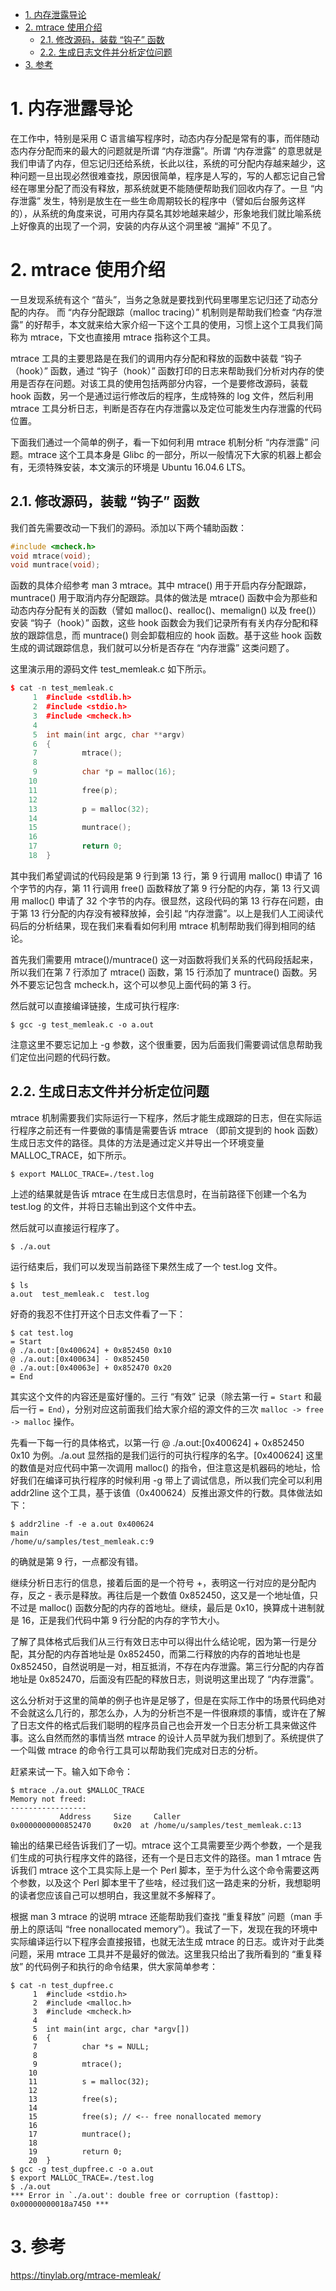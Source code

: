 
<!-- @import "[TOC]" {cmd="toc" depthFrom=1 depthTo=6 orderedList=false} -->

<!-- code_chunk_output -->

- [1. 内存泄露导论](#1-内存泄露导论)
- [2. mtrace 使用介绍](#2-mtrace-使用介绍)
  - [2.1. 修改源码，装载 “钩子” 函数](#21-修改源码装载-钩子-函数)
  - [2.2. 生成日志文件并分析定位问题](#22-生成日志文件并分析定位问题)
- [3. 参考](#3-参考)

<!-- /code_chunk_output -->

# 1. 内存泄露导论

在工作中，特别是采用 C 语言编写程序时，动态内存分配是常有的事，而伴随动态内存分配而来的最大的问题就是所谓 “内存泄露”。所谓 “内存泄露” 的意思就是我们申请了内存，但忘记归还给系统，长此以往，系统的可分配内存越来越少，这种问题一旦出现必然很难查找，原因很简单，程序是人写的，写的人都忘记自己曾经在哪里分配了而没有释放，那系统就更不能随便帮助我们回收内存了。一旦 “内存泄露” 发生，特别是放生在一些生命周期较长的程序中（譬如后台服务这样的），从系统的角度来说，可用内存莫名其妙地越来越少，形象地我们就比喻系统上好像真的出现了一个洞，安装的内存从这个洞里被 “漏掉” 不见了。

# 2. mtrace 使用介绍

一旦发现系统有这个 “苗头”，当务之急就是要找到代码里哪里忘记归还了动态分配的内存。 而 “内存分配跟踪（malloc tracing）” 机制则是帮助我们检查 “内存泄露” 的好帮手，本文就来给大家介绍一下这个工具的使用，习惯上这个工具我们简称为 mtrace，下文也直接用 mtrace 指称这个工具。

mtrace 工具的主要思路是在我们的调用内存分配和释放的函数中装载 “钩子（hook）” 函数，通过 “钩子（hook）” 函数打印的日志来帮助我们分析对内存的使用是否存在问题。对该工具的使用包括两部分内容，一个是要修改源码，装载 hook 函数，另一个是通过运行修改后的程序，生成特殊的 log 文件，然后利用 mtrace 工具分析日志，判断是否存在内存泄露以及定位可能发生内存泄露的代码位置。

下面我们通过一个简单的例子，看一下如何利用 mtrace 机制分析 “内存泄露” 问题。mtrace 这个工具本身是 Glibc 的一部分，所以一般情况下大家的机器上都会有，无须特殊安装，本文演示的环境是 Ubuntu 16.04.6 LTS。

## 2.1. 修改源码，装载 “钩子” 函数

我们首先需要改动一下我们的源码。添加以下两个辅助函数：

```cpp
#include <mcheck.h>
void mtrace(void);
void muntrace(void);
```

函数的具体介绍参考 man 3 mtrace。其中 mtrace() 用于开启内存分配跟踪，muntrace() 用于取消内存分配跟踪。具体的做法是 mtrace() 函数中会为那些和动态内存分配有关的函数（譬如 malloc()、realloc()、memalign() 以及 free()）安装 “钩子（hook）” 函数，这些 hook 函数会为我们记录所有有关内存分配和释放的跟踪信息，而 muntrace() 则会卸载相应的 hook 函数。基于这些 hook 函数生成的调试跟踪信息，我们就可以分析是否存在 “内存泄露” 这类问题了。

这里演示用的源码文件 test_memleak.c 如下所示。

```cpp
$ cat -n test_memleak.c
     1  #include <stdlib.h>
     2  #include <stdio.h>
     3  #include <mcheck.h>
     4
     5  int main(int argc, char **argv)
     6  {
     7          mtrace();
     8
     9          char *p = malloc(16);
    10
    11          free(p);
    12
    13          p = malloc(32);
    14
    15          muntrace();
    16
    17          return 0;
    18  }
```
其中我们希望调试的代码段是第 9 行到第 13 行，第 9 行调用 malloc() 申请了 16 个字节的内存，第 11 行调用 free() 函数释放了第 9 行分配的内存，第 13 行又调用 malloc() 申请了 32 个字节的内存。很显然，这段代码的第 13 行存在问题，由于第 13 行分配的内存没有被释放掉，会引起 “内存泄露”。以上是我们人工阅读代码后的分析结果，现在我们来看看如何利用 mtrace 机制帮助我们得到相同的结论。

首先我们需要用 mtrace()/muntrace() 这一对函数将我们关系的代码段括起来，所以我们在第 7 行添加了 mtrace() 函数，第 15 行添加了 muntrace() 函数。另外不要忘记包含 mcheck.h，这个可以参见上面代码的第 3 行。

然后就可以直接编译链接，生成可执行程序:

```
$ gcc -g test_memleak.c -o a.out
```

注意这里不要忘记加上 -g 参数，这个很重要，因为后面我们需要调试信息帮助我们定位出问题的代码行数。

## 2.2. 生成日志文件并分析定位问题

mtrace 机制需要我们实际运行一下程序，然后才能生成跟踪的日志，但在实际运行程序之前还有一件要做的事情是需要告诉 mtrace （即前文提到的 hook 函数）生成日志文件的路径。具体的方法是通过定义并导出一个环境变量 MALLOC_TRACE，如下所示。

```
$ export MALLOC_TRACE=./test.log
```

上述的结果就是告诉 mtrace 在生成日志信息时，在当前路径下创建一个名为 test.log 的文件，并将日志输出到这个文件中去。

然后就可以直接运行程序了。

```
$ ./a.out
```

运行结束后，我们可以发现当前路径下果然生成了一个 test.log 文件。

```
$ ls
a.out  test_memleak.c  test.log
```

好奇的我忍不住打开这个日志文件看了一下：

```
$ cat test.log
= Start
@ ./a.out:[0x400624] + 0x852450 0x10
@ ./a.out:[0x400634] - 0x852450
@ ./a.out:[0x40063e] + 0x852470 0x20
= End
```

其实这个文件的内容还是蛮好懂的。三行 “有效” 记录（除去第一行 `= Start` 和最后一行 `= End`），分别对应这前面我们给大家介绍的源文件的三次 `malloc -> free -> malloc` 操作。

先看一下每一行的具体格式，以第一行 @ ./a.out:[0x400624] + 0x852450 0x10 为例。./a.out 显然指的是我们运行的可执行程序的名字。[0x400624] 这里的数值是对应代码中第一次调用 malloc() 的指令，但注意这是机器码的地址，恰好我们在编译可执行程序的时候利用 -g 带上了调试信息，所以我们完全可以利用 addr2line 这个工具，基于该值（0x400624）反推出源文件的行数。具体做法如下：

```
$ addr2line -f -e a.out 0x400624
main
/home/u/samples/test_memleak.c:9
```

的确就是第 9 行，一点都没有错。

继续分析日志行的信息，接着后面的是一个符号 +，表明这一行对应的是分配内存，反之 - 表示是释放。再往后是一个数值 0x852450，这又是一个地址值，只不过是 malloc() 函数分配的内存的首地址。继续，最后是 0x10，换算成十进制就是 16，正是我们代码中第 9 行分配的内存的字节大小。

了解了具体格式后我们从三行有效日志中可以得出什么结论呢，因为第一行是分配，其分配的内存首地址是 0x852450，而第二行释放的内存的首地址也是 0x852450，自然说明是一对，相互抵消，不存在内存泄露。第三行分配的内存首地址是 0x852470，后面没有匹配的释放日志，则说明这里出现了 “内存泄露”。

这么分析对于这里的简单的例子也许是足够了，但是在实际工作中的场景代码绝对不会就这么几行的，那怎么办，人为的分析岂不是一件很麻烦的事情，或许在了解了日志文件的格式后我们聪明的程序员自己也会开发一个日志分析工具来做这件事。这么自然而然的事情当然 mtrace 的设计人员早就为我们想到了。系统提供了一个叫做 mtrace 的命令行工具可以帮助我们完成对日志的分析。

赶紧来试一下。输入如下命令：

```
$ mtrace ./a.out $MALLOC_TRACE
Memory not freed:
-----------------
           Address     Size     Caller
0x0000000000852470     0x20  at /home/u/samples/test_memleak.c:13
```

输出的结果已经告诉我们了一切。mtrace 这个工具需要至少两个参数，一个是我们生成的可执行程序文件的路径，还有一个是日志文件的路径。man 1 mtrace 告诉我们 mtrace 这个工具实际上是一个 Perl 脚本，至于为什么这个命令需要这两个参数，以及这个 Perl 脚本里干了些啥，经过我们这一路走来的分析，我想聪明的读者您应该自己可以想明白，我这里就不多解释了。

根据 man 3 mtrace 的说明 mtrace 还能帮助我们查找 “重复释放” 问题（man 手册上的原话叫 “free nonallocated memory”）。我试了一下，发现在我的环境中实际编译运行以下程序会直接报错，也就无法生成 mtrace 的日志。或许对于此类问题，采用 mtrace 工具并不是最好的做法。这里我只给出了我所看到的 “重复释放” 的代码例子和执行的命令结果，供大家简单参考：

```
$ cat -n test_dupfree.c
     1  #include <stdio.h>
     2  #include <malloc.h>
     3  #include <mcheck.h>
     4
     5  int main(int argc, char *argv[])
     6  {
     7          char *s = NULL;
     8
     9          mtrace();
    10
    11          s = malloc(32);
    12
    13          free(s);
    14
    15          free(s); // <-- free nonallocated memory
    16
    17          muntrace();
    18
    19          return 0;
    20  }
$ gcc -g test_dupfree.c -o a.out
$ export MALLOC_TRACE=./test.log
$ ./a.out
*** Error in `./a.out': double free or corruption (fasttop): 0x00000000018a7450 ***
```

# 3. 参考

https://tinylab.org/mtrace-memleak/